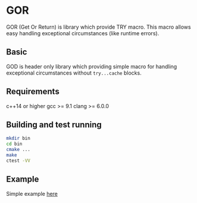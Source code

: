 # GOR
GOR (Get Or Return) is library which provide TRY macro. This macro allows easy handling exceptional circumstances (like runtime errors).

## Basic
GOD is header only library which providing simple macro for handling exceptional circumstances without `try...cache` blocks. 

## Requirements

c++14 or higher
gcc >= 9.1
clang >= 6.0.0

## Building and test running
```bash
mkdir bin
cd bin
cmake ...
make
ctest -VV
```

## Example
Simple example [here](test/tests/sompleTest.cpp) 
